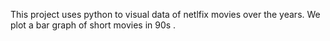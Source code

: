 This project uses python to visual data of netlfix movies over the years.
We plot a bar graph of short movies in 90s .
